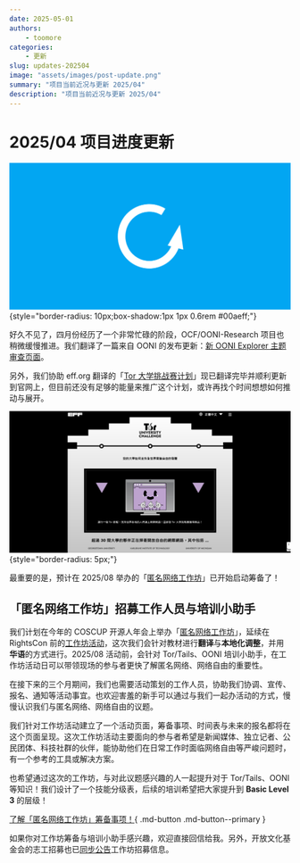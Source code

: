 ```yaml
---
date: 2025-05-01
authors:
    - toomore
categories:
    - 更新
slug: updates-202504
image: "assets/images/post-update.png"
summary: "项目当前近况与更新 2025/04"
description: "项目当前近况与更新 2025/04"
---
```

# 2025/04 项目进度更新

![2025/04 项目进度更新](./assets/images/post-update.png){style="border-radius: 10px;box-shadow:1px 1px 0.6rem #00aeff;"}

好久不见了，四月份经历了一个非常忙碌的阶段，OCF/OONI-Research 项目也稍微缓慢推进。我们翻译了一篇来自 OONI 的发布更新：[新 OONI Explorer 主题审查页面](./2025-ooni-explorer-thematic-censorship-pages.md)。

另外，我们协助 eff.org 翻译的「[Tor 大学挑战赛计划](https://toruniversity.eff.org/zh-tw/)」现已翻译完毕并顺利更新到官网上，但目前还没有足够的能量来推广这个计划，或许再找个时间想想如何推动与展开。

<!-- more -->

![EFF, Tor University](./assets/images/eff-tor-university-zh-tw.png){style="border-radius: 5px;"}

最重要的是，预计在 2025/08 举办的「[匿名网络工作坊](../../event-workshop-2025.md)」已开始启动筹备了！

## 「匿名网络工作坊」招募工作人员与培训小助手

我们计划在今年的 COSCUP 开源人年会上举办「[匿名网络工作坊](../../event-workshop-2025.md)」，延续在 RightsCon 前的[工作坊活动](./rightscon25-pre-event.md)，这次我们会针对教材进行**翻译**与**本地化调整**，并用**华语**的方式进行。2025/08 活动前，会针对 Tor/Tails、OONI 培训小助手，在工作坊活动日可以带领现场的参与者更快了解匿名网络、网络自由的重要性。

在接下来的三个月期间，我们也需要活动策划的工作人员，协助我们协调、宣传、报名、通知等活动事宜。也欢迎害羞的新手可以通过与我们一起办活动的方式，慢慢认识我们与匿名网络、网络自由的议题。

我们针对工作坊活动建立了一个活动页面，筹备事项、时间表与未来的报名都将在这个页面呈现。这次工作坊活动主要面向的参与者希望是新闻媒体、独立记者、公民团体、科技社群的伙伴，能协助他们在日常工作时面临网络自由等严峻问题时，有一个参考的工具或解决方案。

也希望通过这次的工作坊，与对此议题感兴趣的人一起提升对于 Tor/Tails、OONI 等知识！我们设计了一个技能分级表，后续的培训希望把大家提升到 **Basic Level 3** 的层级！

[了解「匿名网络工作坊」筹备事项！](../../event-workshop-2025.md){ .md-button .md-button--primary }

如果你对工作坊筹备与培训小助手感兴趣，欢迎直接回信给我。另外，开放文化基金会的志工招募也已[同步公告](https://volunteer.ocf.tw/blog/)工作坊招募信息。
